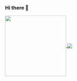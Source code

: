 ### Hi there 👋

<a href="https://github.com/rafaelfranca1/github-readme-stats">
  <img height=200 align="center" src="https://github-readme-stats.vercel.app/api?username=rafaelfranca1&theme=github_dark&show_icons=true&rank_icon=github&hide_border=true" />
</a>
<a href="https://github.com/rafaelfranca1/convoychat">
  <img align="center" src="https://github-readme-stats.vercel.app/api/top-langs/?username=rafaelfranca1&layout=compact&theme=github_dark&hide_border=true" />
</a>
